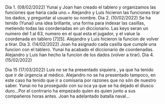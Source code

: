 Dia 1. (08/02/2022)
Yunai y Joan han creado el tablero y organizamos las funciones que haria cada uno.+
Alejandro y Luis hicieron las funciones tirar los dados, y preguntar al usuario su nombre.
Dia 2. (10/02/2022)
Se ha tenido (Yunai) una idea brillante, una forma para indexar las casillas, metiendo todas las coordenadas en un diccionario. Las keys seran un numero del 1 al 63, numero en el qual esta el jugador, y el value la coordenada en tablero [7][5]. Alejandro y Luis hicieron la funcion de volver a tirar. 
Dia 3. (14/02/2022)
Joan ha asignado cada casilla que cumple una funcion con el tablero. Yunai ha acabado el diccionario de coordenadas. Alejandro y Luis han hecho la funcion de los dados (volver a tirar).
Dia 4. (15/02/2022)


Dia 15 (17/03/2022)
Luis no se ha presentado siquiera , ya que ha tenido que ir de úrgencia al mèdico.
Alejandro no se ha presentado tampoco, en este caso ha tenido que ir a comisaria por razones que no són de nuestro saber. 
Yunai no ha proseguido con su oca ya que se ha dejado el diusco duro...Por el contrrario ha empezado quien és quien junto a sus compañeros horas antes.
Joan ha adelantado batalla naval...
